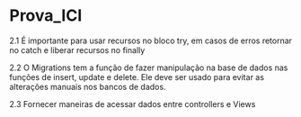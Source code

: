 # Prova_ICI

2.1 É importante para usar recursos no bloco try, em casos de erros retornar no catch e liberar recursos no finally

2.2 O Migrations tem a função de fazer manipulação na base de dados nas funções de insert, update e delete.
	Ele deve ser usado para evitar as alterações manuais nos bancos de dados.

2.3 Fornecer maneiras de acessar dados entre controllers e Views

